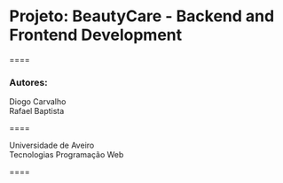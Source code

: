 # Projeto: BeautyCare - Backend and Frontend Development

====

### Autores:

Diogo Carvalho <br/>
Rafael Baptista 

====

Universidade de Aveiro<br/>
Tecnologias Programação Web

====
